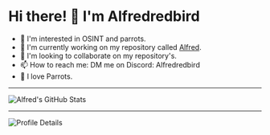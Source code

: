 # Hi there! 👋 I'm Alfredredbird

- 👀 I'm interested in OSINT and parrots.
- 🌱 I'm currently working on my repository called [Alfred](https://github.com/Alfredredbird/Alfred).
- 💞️ I'm looking to collaborate on my repository's.
- 📫 How to reach me: DM me on Discord: Alfredredbird
- 🦜 I love Parrots.

---

<img align="center" src="https://github-readme-stats.vercel.app/api?username=alfredredbird&show_icons=true&line_height=27&count_private=true&title_color=ffffff&text_color=c9cacc&icon_color=2bbc8a&bg_color=1d1f21" alt="Alfred's GitHub Stats" />

---

![Profile Details](https://github-profile-summary-cards.vercel.app/api/cards/profile-details?username=alfredredbird&theme=github_dark)
